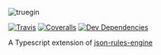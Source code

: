 ![truegin](https://i.imgur.com/xT0hVIn.png)

[![Travis](https://img.shields.io/travis/jsdevtom/truegin.svg)](https://travis-ci.org/jsdevtom/truegin)
[![Coveralls](https://img.shields.io/coveralls/jsdevtom/truegin.svg)](https://coveralls.io/github/jsdevtom/truegin)
[![Dev Dependencies](https://david-dm.org/jsdevtom/truegin/dev-status.svg)](https://david-dm.org/jsdevtom/truegin?type=dev)

A Typescript extension of [json-rules-engine](https://github.com/cachecontrol/json-rules-engine)
